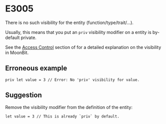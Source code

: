 # E3005

There is no such visibility for the entity (function/type/trait/...).

Usually, this means that you put an `priv` visibility modifier on a entity is
by-default private.

See the [Access Control](/language/packages.md#access-control) section of for a
detailed explanation on the visibility in MoonBit.

## Erroneous example

```moonbit
priv let value = 3 // Error: No 'priv' visibility for value.
```

## Suggestion

Remove the visibility modifier from the definition of the entity:

```moonbit
let value = 3 // This is already `priv` by default.
```
